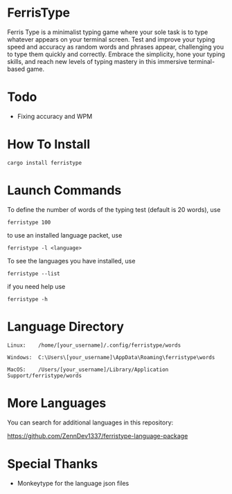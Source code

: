 # FerrisType

Ferris Type is a minimalist typing game where your sole task is to type whatever appears on your terminal screen. Test and improve your typing speed and accuracy as random words and phrases appear, challenging you to type them quickly and correctly. Embrace the simplicity, hone your typing skills, and reach new levels of typing mastery in this immersive terminal-based game.

# Todo
-   Fixing accuracy and WPM

# How To Install

```
cargo install ferristype
```

# Launch Commands

To define the number of words of the typing test (default is 20 words), use

```
ferristype 100
```

to use an installed language packet, use

```
ferristype -l <language>
```

To see the languages you have installed, use

```
ferristype --list
```

if you need help use

```
ferristype -h
```

# Language Directory

```
Linux:    /home/[your_username]/.config/ferristype/words

Windows:  C:\Users\[your_username]\AppData\Roaming\ferristype\words

MacOS:    /Users/[your_username]/Library/Application Support/ferristype/words
```

# More Languages

You can search for additional languages in this repository:

https://github.com/ZennDev1337/ferristype-language-package

# Special Thanks

-   Monkeytype for the language json files
